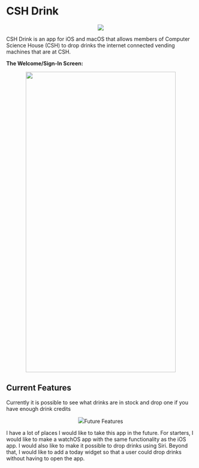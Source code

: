 # CSH Drink

<p align="center">
  <img src="https://csh.rit.edu/~lontronix/iDrink/icon.png">
</p>

CSH Drink is an app for iOS and macOS that allows members of Computer Science House (CSH) to drop drinks the internet connected vending machines 
that are at CSH. 

**The Welcome/Sign-In Screen:**
<p align="center">
  <img src= "https://user-images.githubusercontent.com/31291523/78621853-2eb85700-7849-11ea-986c-24e138722744.PNG" height=800px width=400px>
</p>

## Current Features
Currently it is possible to see what drinks are in stock and drop one if you have enough drink credits

<p align="center">
  <img src="https://user-images.githubusercontent.com/31291523/78620755-7b4e6300-7846-11ea-8878-60cf826fdf3d.PNG>
</p>

## Future Features
I have a lot of places I would like to take this app in the future. For starters, I would like to make a watchOS app with the same functionality as the
iOS app. I would also like to make it possible to drop drinks using Siri. Beyond that, I would like to add a today widget so that a user could drop drinks
without having to open the app.
